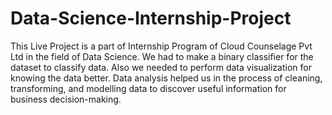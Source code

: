 # Data-Science-Internship-Project

This Live Project is a part of Internship Program of Cloud Counselage Pvt Ltd in the field of Data Science. We had to make a binary classifier for the dataset to classify data. Also we needed to perform data visualization for knowing the data better. Data analysis helped us in the process of cleaning, transforming, and modelling data to discover useful information for business decision-making.
